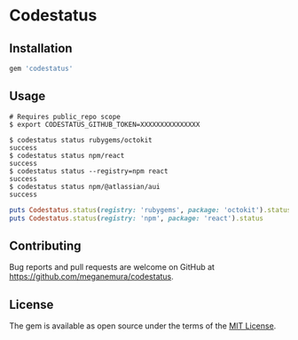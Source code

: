 # Codestatus

## Installation

```ruby
gem 'codestatus'
```

## Usage

```console
# Requires public_repo scope
$ export CODESTATUS_GITHUB_TOKEN=XXXXXXXXXXXXXXX
```

```console
$ codestatus status rubygems/octokit
success
$ codestatus status npm/react
success
$ codestatus status --registry=npm react
success
$ codestatus status npm/@atlassian/aui
success
```

```ruby
puts Codestatus.status(registry: 'rubygems', package: 'octokit').status  # => success
puts Codestatus.status(registry: 'npm', package: 'react').status         # => success
```

## Contributing

Bug reports and pull requests are welcome on GitHub at https://github.com/meganemura/codestatus.

## License

The gem is available as open source under the terms of the [MIT License](https://opensource.org/licenses/MIT).
